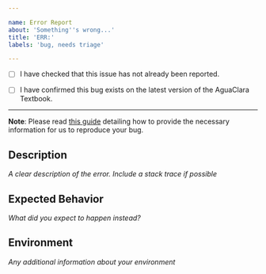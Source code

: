 ```yaml
---

name: Error Report
about: 'Something''s wrong...'
title: 'ERR:'
labels: 'bug, needs triage'

---
```


- [ ] I have checked that this issue has not already been reported.

- [ ] I have confirmed this bug exists on the latest version of the AguaClara Textbook.

---

**Note**: Please read [this guide](https://matthewrocklin.com/blog/work/2018/02/28/minimal-bug-reports) detailing how to provide the necessary information for us to reproduce your bug.

## Description
*A clear description of the error. Include a stack trace if possible*

## Expected Behavior
*What did you expect to happen instead?*

## Environment
*Any additional information about your environment*
